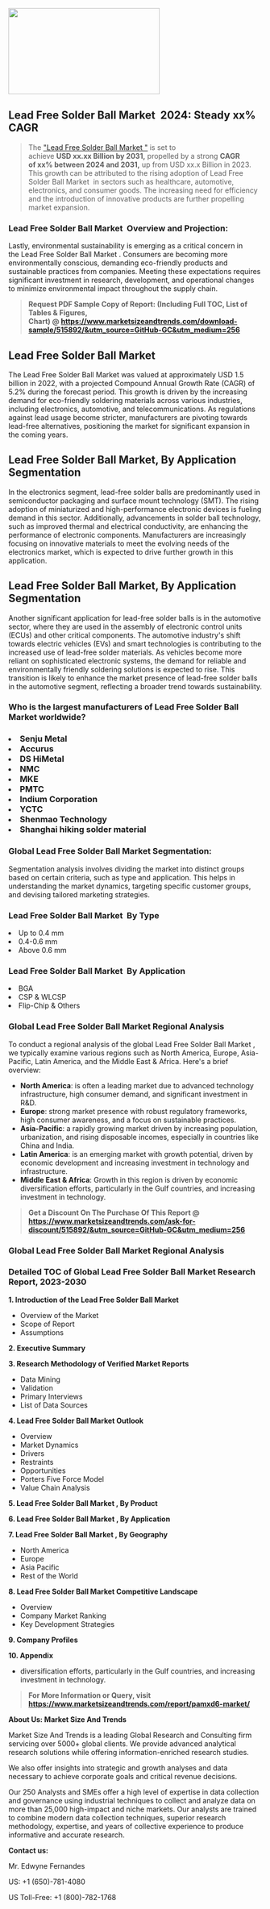 <p><img class="alignnone size-medium wp-image-20088" src="https://ffe5etoiles.com/wp-content/uploads/2024/12/MST1-300x171.png" alt="" width="300" height="171" /></p><h2 id="ember46" class="ember-view reader-text-block__heading-2">Lead Free Solder Ball Market &nbsp;2024: Steady&nbsp;xx% CAGR</h2><blockquote id="ember47" class="ember-view reader-text-block__blockquote">The&nbsp;<a class="app-aware-link " href="https://www.marketsizeandtrends.com/download-sample/515892/&utm_source=GitHub-GC&utm_medium=256" target="_blank" data-test-app-aware-link="">"Lead Free Solder Ball Market "</a>&nbsp;is set to achieve&nbsp;<strong>USD&nbsp;xx.xx&nbsp;Billion by 2031,</strong>&nbsp;propelled by a strong&nbsp;<strong>CAGR of&nbsp;xx% between 2024 and 2031,</strong>&nbsp;up from USD xx.x Billion in 2023. This growth can be attributed to the rising adoption of&nbsp;Lead Free Solder Ball Market &nbsp;in sectors such as healthcare, automotive, electronics, and consumer goods. The increasing need for efficiency and the introduction of innovative products are further propelling market expansion.</blockquote><h3 id="ember48" class="ember-view reader-text-block__heading-3">Lead Free Solder Ball Market &nbsp;Overview and Projection:</h3><p id="ember49" class="ember-view reader-text-block__paragraph">Lastly, environmental sustainability is emerging as a critical concern in the&nbsp;Lead Free Solder Ball Market . Consumers are becoming more environmentally conscious, demanding eco-friendly products and sustainable practices from companies. Meeting these expectations requires significant investment in research, development, and operational changes to minimize environmental impact throughout the supply chain.</p><blockquote id="ember50" class="ember-view reader-text-block__blockquote"><strong>Request PDF Sample Copy of Report: (Including Full TOC, List of Tables &amp; Figures, Chart)&nbsp;@&nbsp;<strong><a href="https://www.marketsizeandtrends.com/download-sample/515892/&utm_source=GitHub-GC&utm_medium=256" target="_blank">https://www.marketsizeandtrends.com/download-sample/515892/&utm_source=GitHub-GC&utm_medium=256</a></strong></strong></blockquote><h3 class=""> <h2>Lead Free Solder Ball Market</h2><p>The Lead Free Solder Ball Market was valued at approximately USD 1.5 billion in 2022, with a projected Compound Annual Growth Rate (CAGR) of 5.2% during the forecast period. This growth is driven by the increasing demand for eco-friendly soldering materials across various industries, including electronics, automotive, and telecommunications. As regulations against lead usage become stricter, manufacturers are pivoting towards lead-free alternatives, positioning the market for significant expansion in the coming years.</p><h2>Lead Free Solder Ball Market, By Application Segmentation</h2><p>In the electronics segment, lead-free solder balls are predominantly used in semiconductor packaging and surface mount technology (SMT). The rising adoption of miniaturized and high-performance electronic devices is fueling demand in this sector. Additionally, advancements in solder ball technology, such as improved thermal and electrical conductivity, are enhancing the performance of electronic components. Manufacturers are increasingly focusing on innovative materials to meet the evolving needs of the electronics market, which is expected to drive further growth in this application.</p><h2>Lead Free Solder Ball Market, By Application Segmentation</h2><p>Another significant application for lead-free solder balls is in the automotive sector, where they are used in the assembly of electronic control units (ECUs) and other critical components. The automotive industry's shift towards electric vehicles (EVs) and smart technologies is contributing to the increased use of lead-free solder materials. As vehicles become more reliant on sophisticated electronic systems, the demand for reliable and environmentally friendly soldering solutions is expected to rise. This transition is likely to enhance the market presence of lead-free solder balls in the automotive segment, reflecting a broader trend towards sustainability.</p></h3><h3 id="" class="">Who is the largest manufacturers of&nbsp;Lead Free Solder Ball Market worldwide?</h3><h3 class=""></Li><Li>Senju Metal</Li><Li> Accurus</Li><Li> DS HiMetal</Li><Li> NMC</Li><Li> MKE</Li><Li> PMTC</Li><Li> Indium Corporation</Li><Li> YCTC</Li><Li> Shenmao Technology</Li><Li> Shanghai hiking solder material</h3><h3 id="ember53" class="ember-view reader-text-block__heading-3">Global&nbsp;Lead Free Solder Ball Market Segmentation:</h3><p id="ember54" class="ember-view reader-text-block__paragraph">Segmentation analysis involves dividing the market into distinct groups based on certain criteria, such as type and application. This helps in understanding the market dynamics, targeting specific customer groups, and devising tailored marketing strategies.</p><h3 id="" class="">Lead Free Solder Ball Market &nbsp;By Type</h3><p></Li><Li>Up to 0.4 mm</Li><Li> 0.4-0.6 mm</Li><Li> Above 0.6 mm</p><h3 id="" class="">Lead Free Solder Ball Market &nbsp;By Application</h3><p class=""></Li><Li>BGA</Li><Li> CSP & WLCSP</Li><Li> Flip-Chip & Others</p><h3 id="ember62" class="ember-view reader-text-block__heading-3">Global Lead Free Solder Ball Market Regional Analysis</h3><p id="ember63" class="ember-view reader-text-block__paragraph">To conduct a regional analysis of the global Lead Free Solder Ball Market , we typically examine various regions such as North America, Europe, Asia-Pacific, Latin America, and the Middle East &amp; Africa. Here's a brief overview:</p><ul><li><strong>North America</strong>: is often a leading market due to advanced technology infrastructure, high consumer demand, and significant investment in R&amp;D.</li><li><strong>Europe</strong>: strong market presence with robust regulatory frameworks, high consumer awareness, and a focus on sustainable practices.</li><li><strong>Asia-Pacific</strong>: a rapidly growing market driven by increasing population, urbanization, and rising disposable incomes, especially in countries like China and India.</li><li><strong>Latin America</strong>: is an emerging market with growth potential, driven by economic development and increasing investment in technology and infrastructure.</li><li><strong>Middle East &amp; Africa</strong>: Growth in this region is driven by economic diversification efforts, particularly in the Gulf countries, and increasing investment in technology.</li></ul><blockquote id="ember61" class="ember-view reader-text-block__blockquote"><strong>Get a Discount On The Purchase Of This Report @ <strong><a href="https://html-cleaner.com/" target="">https://www.marketsizeandtrends.com/ask-for-discount/515892/&utm_source=GitHub-GC&utm_medium=256</a></strong></strong></blockquote><h3 id="ember62" class="ember-view reader-text-block__heading-3">Global Lead Free Solder Ball Market Regional Analysis</h3><h3 id="" class="">Detailed TOC of Global Lead Free Solder Ball Market Research Report, 2023-2030</h3><p id="" class=""><strong>1. Introduction of the Lead Free Solder Ball Market </strong></p><ul><li>Overview of the Market</li><li>Scope of Report</li><li>Assumptions</li></ul><p id="" class=""><strong>2. Executive Summary</strong></p><p id="" class=""><strong>3. Research Methodology of Verified Market Reports</strong></p><ul><li>Data Mining</li><li>Validation</li><li>Primary Interviews</li><li>List of Data Sources</li></ul><p id="" class=""><strong>4. Lead Free Solder Ball Market Outlook</strong></p><ul><li>Overview</li><li>Market Dynamics</li><li>Drivers</li><li>Restraints</li><li>Opportunities</li><li>Porters Five Force Model</li><li>Value Chain Analysis</li></ul><p id="" class=""><strong>5. Lead Free Solder Ball Market , By Product</strong></p><p id="" class=""><strong>6. Lead Free Solder Ball Market , By Application</strong></p><p id="" class=""><strong>7. Lead Free Solder Ball Market , By Geography</strong></p><ul><li>North America</li><li>Europe</li><li>Asia Pacific</li><li>Rest of the World</li></ul><p id="" class=""><strong>8. Lead Free Solder Ball Market Competitive Landscape</strong></p><ul><li>Overview</li><li>Company Market Ranking</li><li>Key Development Strategies</li></ul><p id="" class=""><strong>9. Company Profiles</strong></p><p id="" class=""><strong>10. Appendix</strong></p><ul><li>diversification efforts, particularly in the Gulf countries, and increasing investment in technology.</li></ul><blockquote id="ember65" class="ember-view reader-text-block__blockquote"><strong>For More Information or Query, visit <strong><strong><a href="https://html-cleaner.com/" target="">https://www.marketsizeandtrends.com/report/pamxd6-market/</a></strong></strong></strong></blockquote><p id="" class=""><strong>About Us: Market Size And Trends</strong></p><p id="" class="">Market Size And Trends is a leading Global Research and Consulting firm servicing over 5000+ global clients. We provide advanced analytical research solutions while offering information-enriched research studies.</p><p id="" class="">We also offer insights into strategic and growth analyses and data necessary to achieve corporate goals and critical revenue decisions.</p><p id="" class="">Our 250 Analysts and SMEs offer a high level of expertise in data collection and governance using industrial techniques to collect and analyze data on more than 25,000 high-impact and niche markets. Our analysts are trained to combine modern data collection techniques, superior research methodology, expertise, and years of collective experience to produce informative and accurate research.</p><p id="" class=""><strong>Contact us:</strong></p><p id="" class="">Mr. Edwyne Fernandes</p><p id="" class="">US: +1 (650)-781-4080</p><p id="" class="">US Toll-Free: +1 (800)-782-1768</p>
